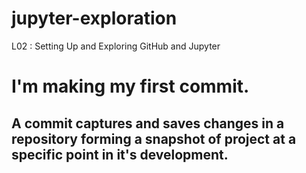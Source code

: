 # jupyter-exploration
L02 : Setting Up and Exploring GitHub and Jupyter
# I'm making my first commit. 
## A commit captures and saves changes in a repository forming a snapshot of project at a specific point in it's development. 
